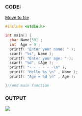 ### CODE:
<a href="https://github.com/RatatornAmornwatee/ENGCC304/blob/main/Lab/Lab1/main.c">Move to file</a>
```c
#include <stdio.h>

int main() {
  char Name[50] ;
  int  Age = 0 ;
  printf( "Enter your name: " );
  scanf( "%s", Name );
  printf( "Enter your age: " );
  scanf( "%d", &Age );
  printf( "- - - - - -\n" );
  printf( "Hello %s \n" , Name );
  printf( "Age = %d \n" , Age );

}//end main function
```

### OUTPUT
<image src="https://github.com/RatatornAmornwatee/ENGCC304/blob/main/Lab/Lab1/result.png?raw=true"></image>
